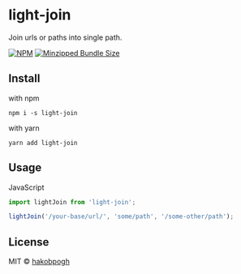 # light-join

Join urls or paths into single path.

[![NPM][npm-image]][npm-link]
[![Minzipped Bundle Size][bundlephobia-image]][bundlephobia-link]

## Install

with npm
```
npm i -s light-join
```

with yarn
```
yarn add light-join
```

## Usage

JavaScript
```javascript
import lightJoin from 'light-join';

lightJoin('/your-base/url/', 'some/path', '/some-other/path');
```

## License

MIT © [hakobpogh][github-hakobpogh]

[npm-image]: https://img.shields.io/npm/v/light-join.svg
[npm-link]: https://www.npmjs.com/package/light-join
[bundlephobia-image]: https://badgen.net/bundlephobia/minzip/light-join
[bundlephobia-link]: https://bundlephobia.com/result?p=light-join
[github-hakobpogh]: https://github.com/hakobpogh
